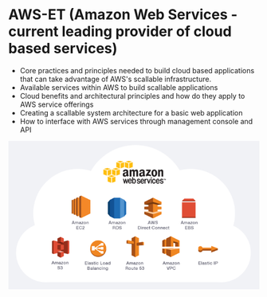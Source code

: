 # AWS-ET  (Amazon Web Services - current leading provider of cloud based services)


- Core practices and principles needed to build cloud based applications that can take advantage of AWS's scallable infrastructure.
- Available services within AWS to build scallable applications
- Cloud benefits and architectural principles and how do they apply to AWS service offerings
- Creating a scallable system architecture for a basic web application
- How to interface with AWS services through management console and API



![AWS Services](images/AWS_Services.gif "Amazon Web Services")
